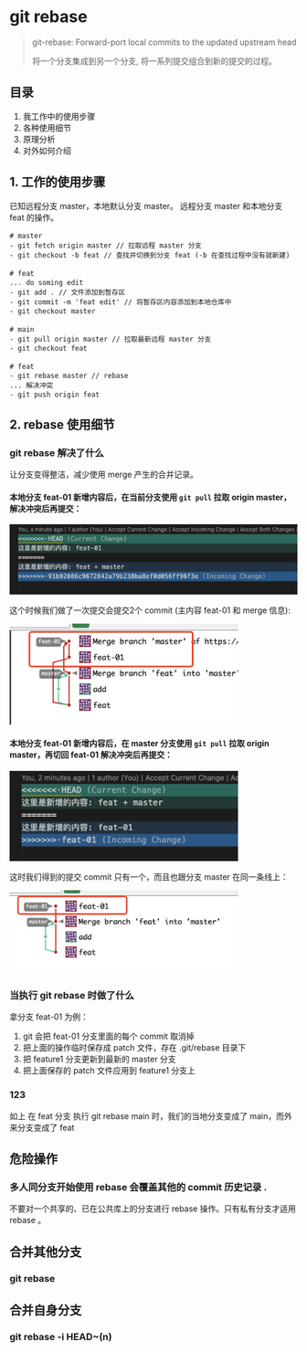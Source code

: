 # git rebase
> git-rebase: Forward-port local commits to the updated upstream head
> 
> 将一个分支集成到另一个分支, 将一系列提交组合到新的提交的过程。

## 目录
1. 我工作中的使用步骤
2. 各种使用细节
3. 原理分析
4. 对外如何介绍

## 1. 工作的使用步骤
已知远程分支 master，本地默认分支 master。
远程分支 master 和本地分支 feat 的操作。
```
# master
- git fetch origin master // 拉取远程 master 分支
- git checkout -b feat // 查找并切换到分支 feat (-b 在查找过程中没有就新建)

# feat
... do soming edit
- git add . // 文件添加到暂存区
- git commit -m 'feat edit' // 将暂存区内容添加到本地仓库中
- git checkout master

# main
- git pull origin master // 拉取最新远程 master 分支
- git checkout feat

# feat
- git rebase master // rebase
... 解决冲突
- git push origin feat
```

## 2. rebase 使用细节
### git rebase 解决了什么
让分支变得整洁，减少使用 merge 产生的合并记录。

#### 本地分支 feat-01 新增内容后，在当前分支使用 ``git pull`` 拉取 origin master，解决冲突后再提交：
<img src="./image/image.png" width="600"/>

这个时候我们做了一次提交会提交2个 commit (主内容 feat-01 和 merge 信息): 

<img src="./image/img-02.png" width="400"/>

#### 本地分支 feat-01 新增内容后，在 master 分支使用 ``git pull`` 拉取 origin master，再切回 feat-01 解决冲突后再提交：
<img src="./image/img-03.png" width="400"/>

这时我们得到的提交 commit 只有一个，而且也跟分支 master 在同一条线上：

<img src="./image/img-04.png" width="400"/>

### 当执行 git rebase 时做了什么
拿分支 feat-01 为例：

1. git 会把 feat-01 分支里面的每个 commit 取消掉
2. 把上面的操作临时保存成 patch 文件，存在 .git/rebase 目录下
3. 把 feature1 分支更新到最新的 master 分支
4. 把上面保存的 patch 文件应用到 feature1 分支上

### 123
如上 在 feat 分支 执行 git rebase main 时，我们的当地分支变成了 main，而外来分支变成了 feat

### 


## 危险操作
### 多人同分支开始使用 rebase 会覆盖其他的 commit 历史记录 .
不要对一个共享的、已在公共库上的分支进行 rebase 操作。只有私有分支才适用 rebase 。

## 合并其他分支
### git rebase

## 合并自身分支
### git rebase -i HEAD~(n)
